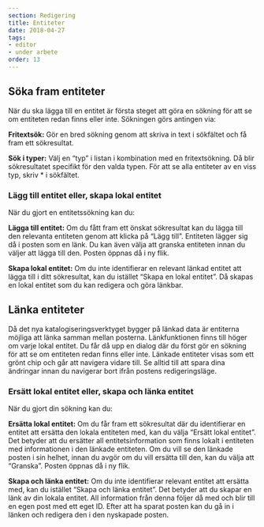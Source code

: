 ```yaml
---
section: Redigering
title: Entiteter
date: 2018-04-27
tags:
- editor
- under arbete
order: 13
---
```


## Söka fram entiteter
När du ska lägga till en entitet är första steget att göra en sökning för att se om entiteten redan finns eller inte. Sökningen görs antingen via:

**Fritextsök:** Gör en bred sökning genom att skriva in text i sökfältet och få fram ett sökresultat.

**Sök i typer:** Välj en “typ” i listan i kombination med en fritextsökning. Då blir sökresultatet specifikt för den valda typen. För att se alla entiteter av en viss typ, skriv * i sökfältet.

### Lägg till entitet eller, skapa lokal entitet
När du gjort en entitetssökning kan du: 

**Lägga till entitet:**
Om du fått fram ett önskat sökresultat kan du lägga till den relevanta entiteten genom att klicka på “Lägg till”. Entiteten lägger sig då i posten som en länk. Du kan även välja att granska entiteten innan du väljer att lägga till den. Posten öppnas då i ny flik.  

**Skapa lokal entitet:**
Om du inte identifierar en relevant länkad entitet att lägga till i ditt sökresultat, kan du istället “Skapa en lokal entitet”. Då skapas en lokal entitet som du kan redigera och göra länkbar. 

## Länka entiteter
Då det nya katalogiseringsverktyget bygger på länkad data är entiterna möjliga att länka samman mellan posterna. Länkfunktionen finns till höger om varje lokal entitet. Du får då upp en dialog där du först gör en sökning för att se om entiteten redan finns eller inte. Länkade entiteter visas som ett grönt chip och går att navigera vidare till. Se alltid till att spara dina ändringar innan du navigerar bort ifrån postens redigeringsläge.  

### Ersätt lokal entitet eller, skapa och länka entitet
När du gjort din sökning kan du: 

**Ersätta lokal entitet:**
Om du får fram ett sökresultat där du identifierar en entitet att ersätta den lokala entiteten med, kan du välja “Ersätt lokal entitet”. Det betyder att du ersätter all entitetsinformation som finns lokalt i entiteten med informationen i den länkade entiteten. Om du vill se den länkade posten i sin helhet, innan du avgör om du vill ersätta till den, kan du välja att “Granska”. Posten öppnas då i ny flik. 

**Skapa och länka entitet:** 
Om du inte identifierar relevant entitet att ersätta med, kan du istället “Skapa och länka entitet”. Det betyder att du skapar en länk av din lokala entitet. All information från denna följer då med och blir till en egen post med ett eget ID. Efter att ha sparat posten kan du gå in i länken och redigera den i den nyskapade posten.
